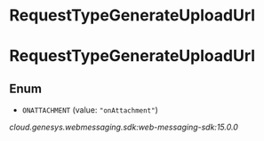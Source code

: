 # RequestTypeGenerateUploadUrl


# RequestTypeGenerateUploadUrl

## Enum


* `ONATTACHMENT` (value: `"onAttachment"`)




_cloud.genesys.webmessaging.sdk:web-messaging-sdk:15.0.0_

